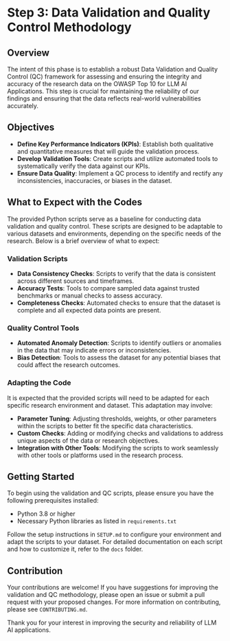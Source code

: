 # Step 3: Data Validation and Quality Control Methodology

## Overview
The intent of this phase is to establish a robust Data Validation and Quality Control (QC) framework for assessing and ensuring the integrity and accuracy of the research data on the OWASP Top 10 for LLM AI Applications. This step is crucial for maintaining the reliability of our findings and ensuring that the data reflects real-world vulnerabilities accurately.

## Objectives
- **Define Key Performance Indicators (KPIs)**: Establish both qualitative and quantitative measures that will guide the validation process.
- **Develop Validation Tools**: Create scripts and utilize automated tools to systematically verify the data against our KPIs.
- **Ensure Data Quality**: Implement a QC process to identify and rectify any inconsistencies, inaccuracies, or biases in the dataset.

## What to Expect with the Codes
The provided Python scripts serve as a baseline for conducting data validation and quality control. These scripts are designed to be adaptable to various datasets and environments, depending on the specific needs of the research. Below is a brief overview of what to expect:

### Validation Scripts
- **Data Consistency Checks**: Scripts to verify that the data is consistent across different sources and timeframes.
- **Accuracy Tests**: Tools to compare sampled data against trusted benchmarks or manual checks to assess accuracy.
- **Completeness Checks**: Automated checks to ensure that the dataset is complete and all expected data points are present.

### Quality Control Tools
- **Automated Anomaly Detection**: Scripts to identify outliers or anomalies in the data that may indicate errors or inconsistencies.
- **Bias Detection**: Tools to assess the dataset for any potential biases that could affect the research outcomes.

### Adapting the Code
It is expected that the provided scripts will need to be adapted for each specific research environment and dataset. This adaptation may involve:

- **Parameter Tuning**: Adjusting thresholds, weights, or other parameters within the scripts to better fit the specific data characteristics.
- **Custom Checks**: Adding or modifying checks and validations to address unique aspects of the data or research objectives.
- **Integration with Other Tools**: Modifying the scripts to work seamlessly with other tools or platforms used in the research process.

## Getting Started
To begin using the validation and QC scripts, please ensure you have the following prerequisites installed:

- Python 3.8 or higher
- Necessary Python libraries as listed in `requirements.txt`

Follow the setup instructions in `SETUP.md` to configure your environment and adapt the scripts to your dataset. For detailed documentation on each script and how to customize it, refer to the `docs` folder.

## Contribution
Your contributions are welcome! If you have suggestions for improving the validation and QC methodology, please open an issue or submit a pull request with your proposed changes. For more information on contributing, please see `CONTRIBUTING.md`.

Thank you for your interest in improving the security and reliability of LLM AI applications.
